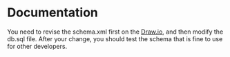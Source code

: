 # Documentation

You need to revise the schema.xml first on the [Draw.io](https://www.draw.io/), and then modify the db.sql file. After your change, you should test the schema that is fine to use for other developers.
